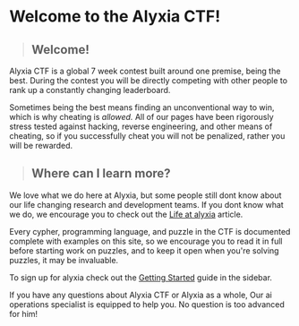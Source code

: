 # Welcome to the Alyxia CTF!

> ## Welcome!

Alyxia CTF is a global 7 week contest built around one premise, being the best. During the contest you will be directly competing with other people to rank up a constantly changing leaderboard. 

Sometimes being the best means finding an unconventional way to win, which is why cheating is *allowed.* All of our pages have been rigorously stress tested against hacking, reverse engineering, and other means of cheating, so if you successfully cheat you will not be penalized, rather you will be rewarded. 

> ## Where can I learn more?

We love what we do here at Alyxia, but some people still dont know about our life changing research and development teams. If you dont know what we do, we encourage you to check out the [Life at alyxia](life-at-alyxia.md) article.

Every cypher, programming language, and puzzle in the CTF is documented complete with examples on this site, so we encourage you to read it in full before starting work on puzzles, and to keep it open when you're solving puzzles, it may be invaluable.

To sign up for alyxia check out the [Getting Started](getting-started.md) guide in the sidebar. 

If you have any questions about Alyxia CTF or Alyxia as a whole, Our ai operations specialist is equipped to help you. No question is too advanced for him!
